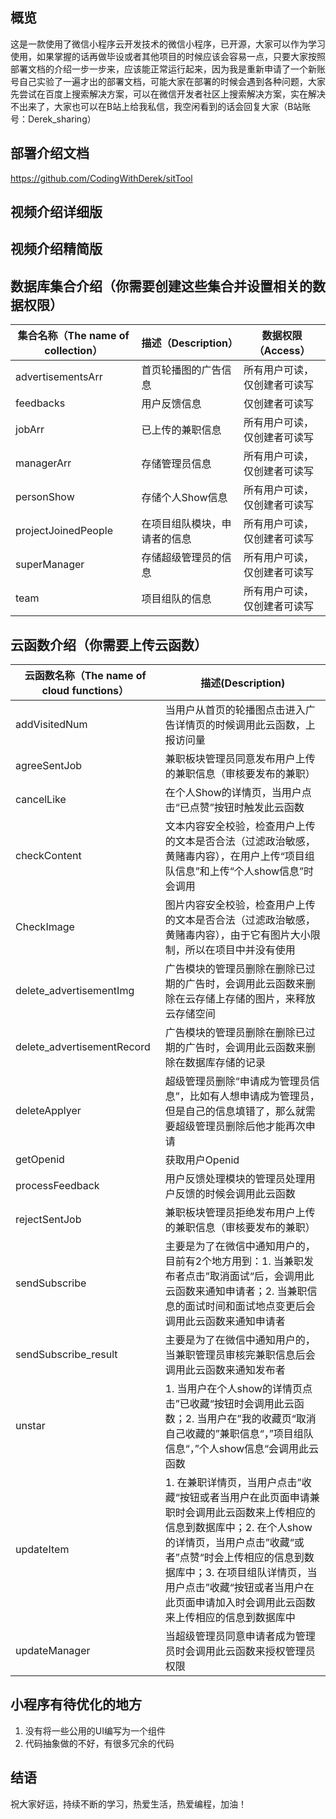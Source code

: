 ## 概览

这是一款使用了微信小程序云开发技术的微信小程序，已开源，大家可以作为学习使用，如果掌握的话再做毕设或者其他项目的时候应该会容易一点，只要大家按照部署文档的介绍一步一步来，应该能正常运行起来，因为我是重新申请了一个新账号自己实验了一遍才出的部署文档，可能大家在部署的时候会遇到各种问题，大家先尝试在百度上搜索解决方案，可以在微信开发者社区上搜索解决方案，实在解决不出来了，大家也可以在B站上给我私信，我空闲看到的话会回复大家（B站账号：Derek_sharing）

## 部署介绍文档

https://github.com/CodingWithDerek/sitTool

## 视频介绍详细版



## 视频介绍精简版



## 数据库集合介绍（你需要创建这些集合并设置相关的数据权限）

| 集合名称（The name of collection） | 描述（Description）          | 数据权限（Access）           |
| ---------------------------------- | ---------------------------- | ---------------------------- |
| advertisementsArr                  | 首页轮播图的广告信息         | 所有用户可读，仅创建者可读写 |
| feedbacks                          | 用户反馈信息                 | 仅创建者可读写               |
| jobArr                             | 已上传的兼职信息             | 所有用户可读，仅创建者可读写 |
| managerArr                         | 存储管理员信息               | 所有用户可读，仅创建者可读写 |
| personShow                         | 存储个人Show信息             | 所有用户可读，仅创建者可读写 |
| projectJoinedPeople                | 在项目组队模块，申请者的信息 | 所有用户可读，仅创建者可读写 |
| superManager                       | 存储超级管理员的信息         | 所有用户可读，仅创建者可读写 |
| team                               | 项目组队的信息               | 所有用户可读，仅创建者可读写 |

## 云函数介绍（你需要上传云函数）

| 云函数名称（The name of cloud functions） | 描述(Description)                                            |
| ----------------------------------------- | ------------------------------------------------------------ |
| addVisitedNum                             | 当用户从首页的轮播图点击进入广告详情页的时候调用此云函数，上报访问量 |
| agreeSentJob                              | 兼职板块管理员同意发布用户上传的兼职信息（审核要发布的兼职） |
| cancelLike                                | 在个人Show的详情页，当用户点击“已点赞”按钮时触发此云函数     |
| checkContent                              | 文本内容安全校验，检查用户上传的文本是否合法（过滤政治敏感，黄赌毒内容），在用户上传“项目组队信息”和上传“个人show信息”时会调用 |
| CheckImage                                | 图片内容安全校验，检查用户上传的文本是否合法（过滤政治敏感，黄赌毒内容），由于它有图片大小限制，所以在项目中并没有使用 |
| delete_advertisementImg                   | 广告模块的管理员删除在删除已过期的广告时，会调用此云函数来删除在云存储上存储的图片，来释放云存储空间 |
| delete_advertisementRecord                | 广告模块的管理员删除在删除已过期的广告时，会调用此云函数来删除在数据库存储的记录 |
| deleteApplyer                             | 超级管理员删除“申请成为管理员信息”，比如有人想申请成为管理员，但是自己的信息填错了，那么就需要超级管理员删除后他才能再次申请 |
| getOpenid                                 | 获取用户Openid                                               |
| processFeedback                           | 用户反馈处理模块的管理员处理用户反馈的时候会调用此云函数     |
| rejectSentJob                             | 兼职板块管理员拒绝发布用户上传的兼职信息（审核要发布的兼职） |
| sendSubscribe                             | 主要是为了在微信中通知用户的，目前有2个地方用到：1. 当兼职发布者点击”取消面试“后，会调用此云函数来通知申请者；2. 当兼职信息的面试时间和面试地点变更后会调用此云函数来通知申请者 |
| sendSubscribe_result                      | 主要是为了在微信中通知用户的，当兼职管理员审核完兼职信息后会调用此云函数来通知发布者 |
| unstar                                    | 1. 当用户在个人show的详情页点击”已收藏“按钮时会调用此云函数；2. 当用户在”我的收藏页“取消自己收藏的”兼职信息“，”项目组队信息“，”个人show信息“会调用此云函数 |
| updateItem                                | 1. 在兼职详情页，当用户点击”收藏“按钮或者当用户在此页面申请兼职时会调用此云函数来上传相应的信息到数据库中；2. 在个人show的详情页，当用户点击”收藏“或者”点赞“时会上传相应的信息到数据库中；3. 在项目组队详情页，当用户点击”收藏“按钮或者当用户在此页面申请加入时会调用此云函数来上传相应的信息到数据库中 |
| updateManager                             | 当超级管理员同意申请者成为管理员时会调用此云函数来授权管理员权限 |

## 小程序有待优化的地方

1. 没有将一些公用的UI编写为一个组件
2. 代码抽象做的不好，有很多冗余的代码

## 结语

祝大家好运，持续不断的学习，热爱生活，热爱编程，加油！
